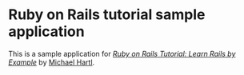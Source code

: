 # Ruby on Rails tutorial sample application

This is a sample application for 
[*Ruby on Rails Tutorial: Learn Rails by Example*](http://railstutorial.org/)
by [Michael Hartl](http://michaelhartl.com/).